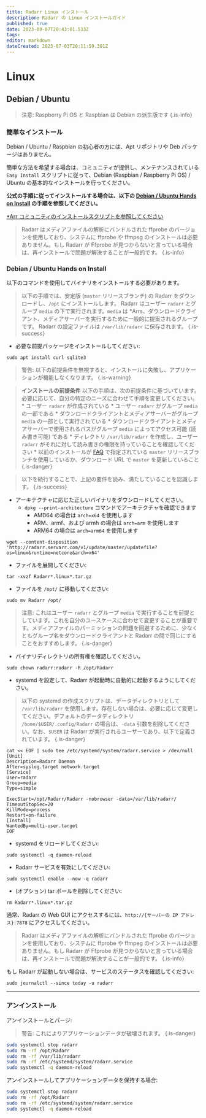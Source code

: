 ```yaml
---
title: Radarr Linux インストール
description: Radarr の Linux インストールガイド
published: true
date: 2023-09-07T20:43:01.533Z
tags: 
editor: markdown
dateCreated: 2023-07-03T20:11:59.391Z
---
```


# Linux

## Debian / Ubuntu

> 注意: Raspberry Pi OS と Raspbian は Debian の派生版です {.is-info}

### 簡単なインストール

Debian / Ubuntu / Raspbian の初心者の方には、Apt リポジトリや Deb パッケージはありません。

簡単な方法を希望する場合は、コミュニティが提供し、メンテナンスされている `Easy Install` スクリプトに従って、Debian (Raspbian / Raspberry Pi OS) / Ubuntu の基本的なインストールを行ってください。

**公式の手順に従ってインストールする場合は、以下の [Debian / Ubuntu Hands on Install](#debian-ubuntu-hands-on-install) の手順を参照してください。**

[\*Arr コミュニティのインストールスクリプトを参照してください](/install-script)

> Radarr はメディアファイルの解析にバンドルされた ffprobe のバージョンを使用しており、システムに ffprobe や ffmpeg のインストールは必要ありません。もし Radarr が Ffprobe が見つからないと言っている場合は、再インストールで問題が解決することが一般的です。
{.is-info}

### Debian / Ubuntu Hands on Install

以下のコマンドを使用してバイナリをインストールする必要があります。

> 以下の手順では、安定版 (`master` リリースブランチ) の Radarr をダウンロードし、`/opt` にインストールします。
> Radarr はユーザー `radarr` とグループ `media` の下で実行されます。`media` は \*Arrs、ダウンロードクライアント、メディアサーバーを実行するために一般的に提案されるグループです。
> Radarr の設定ファイルは `/var/lib/radarr` に保存されます。
{.is-success}

- 必要な前提パッケージをインストールしてください:

```shell
sudo apt install curl sqlite3
```

> 警告: 以下の前提条件を無視すると、インストールに失敗し、アプリケーションが機能しなくなります。 {.is-warning}

> **インストールの前提条件**
> 以下の手順は、次の前提条件に基づいています。必要に応じて、自分の特定のニーズに合わせて手順を変更してください。
> \* ユーザー `radarr` が作成されている
> \* ユーザー `radarr` がグループ `media` の一部である
> \* ダウンロードクライアントとメディアサーバーがグループ `media` の一部として実行されている
> \* ダウンロードクライアントとメディアサーバーで使用されるパスがグループ `media` によってアクセス可能 (読み書き可能) である
> \* ディレクトリ `/var/lib/radarr` を作成し、ユーザー `radarr` がそれに対して読み書きの権限を持っていることを確認してください
> \* 以前のインストールが [FAQ](/radarr/faq) で指定されている `master` リリースブランチを使用しているか、ダウンロード URL で `master` を更新していること
{.is-danger}

> 以下を続行することで、上記の要件を読み、満たしていることを認識します。 {.is-success}

- アーキテクチャに応じた正しいバイナリをダウンロードしてください。
  - `dpkg --print-architecture` コマンドでアーキテクチャを確認できます
    - AMD64 の場合は `arch=x64` を使用します
    - ARM、armf、および armh の場合は `arch=arm` を使用します
    - ARM64 の場合は `arch=arm64` を使用します

```shell
wget --content-disposition 'http://radarr.servarr.com/v1/update/master/updatefile?os=linux&runtime=netcore&arch=x64'
```

- ファイルを展開してください:

```shell
tar -xvzf Radarr*.linux*.tar.gz
```

- ファイルを `/opt/` に移動してください:

```shell
sudo mv Radarr /opt/
```

> 注意: これはユーザー `radarr` とグループ `media` で実行することを前提としています。これを自分のユースケースに合わせて変更することが重要です。メディアファイルのパーミッションの問題を回避するために、少なくともグループ名をダウンロードクライアントと Radarr の間で同じにすることをおすすめします。
{.is-danger}

- バイナリディレクトリの所有権を確認してください。

```shell  
sudo chown radarr:radarr -R /opt/Radarr
```

- systemd を設定して、Radarr が起動時に自動的に起動するようにしてください。

> 以下の systemd の作成スクリプトは、データディレクトリとして `/var/lib/radarr` を使用します。存在しない場合は、必要に応じて変更してください。デフォルトのデータディレクトリ `/home/$USER/.config/Radarr` の場合は、`-data` 引数を削除してください。なお、`$USER` は Radarr が実行されるユーザーであり、以下で定義されています。
{.is-danger}

```shell
cat << EOF | sudo tee /etc/systemd/system/radarr.service > /dev/null
[Unit]
Description=Radarr Daemon
After=syslog.target network.target
[Service]
User=radarr
Group=media
Type=simple

ExecStart=/opt/Radarr/Radarr -nobrowser -data=/var/lib/radarr/
TimeoutStopSec=20
KillMode=process
Restart=on-failure
[Install]
WantedBy=multi-user.target
EOF
```

- systemd をリロードしてください:

```shell
sudo systemctl -q daemon-reload
```

- Radarr サービスを有効にしてください:

```shell
sudo systemctl enable --now -q radarr
```

- (オプション) tar ボールを削除してください:

```shell
rm Radarr*.linux*.tar.gz
```

通常、Radarr の Web GUI にアクセスするには、`http://{サーバーの IP アドレス}:7878` にアクセスしてください。

> Radarr はメディアファイルの解析にバンドルされた ffprobe のバージョンを使用しており、システムに ffprobe や ffmpeg のインストールは必要ありません。もし Radarr が Ffprobe が見つからないと言っている場合は、再インストールで問題が解決することが一般的です。
{.is-info}

もし Radarr が起動しない場合は、サービスのステータスを確認してください:

```shell
sudo journalctl --since today -u radarr
```

---

### アンインストール

アンインストールとパージ:

> 警告: これによりアプリケーションデータが破壊されます。 {.is-danger}

```bash
sudo systemctl stop radarr
sudo rm -rf /opt/Radarr
sudo rm -rf /var/lib/radarr
sudo rm -rf /etc/systemd/system/radarr.service
sudo systemctl -q daemon-reload
```

アンインストールしてアプリケーションデータを保持する場合:

```bash
sudo systemctl stop radarr
sudo rm -rf /opt/Radarr
sudo rm -rf /etc/systemd/system/radarr.service
sudo systemctl -q daemon-reload
```
